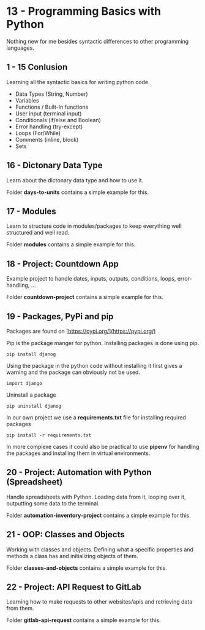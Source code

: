 # 13 - Programming Basics with Python

Nothing new for me besides syntactic differences to other programming languages.

## 1 - 15 Conlusion

Learning all the syntactic basics for writing python code.

- Data Types (String, Number)
- Variables
- Functions / Built-In functions
- User input (terminal input)
- Conditionals (if/else and Boolean)
- Error handling (try-except)
- Loops (For/While)
- Comments (inline, block)
- Sets

## 16 - Dictonary Data Type

Learn about the dictonary data type and how to use it.

Folder **days-to-units** contains a simple example for this.

## 17 - Modules

Learn to structure code in modules/packages to keep everything well structured and well read.

Folder **modules** contains a simple example for this.

## 18 - Project: Countdown App

Example project to handle dates, inputs, outputs, conditions, loops, error-handling, ...

Folder **countdown-project** contains a simple example for this.

## 19 - Packages, PyPi and pip

Packages are found on [https://pypi.org/](https://pypi.org/)

Pip is the package manger for python. Installing packages is done using pip.

    pip install djanog

Using the package in the python code without installing it first gives a warning and the package can obviously not be used.

    import django

Uninstall a package

    pip uninstall djanog

In our own project we use a **requirements.txt** file for installing required packages

    pip install -r requirements.txt

In more complexe cases it could also be practical to use **pipenv** for handling the packages and installing them in virtual environments.

## 20 - Project: Automation with Python (Spreadsheet)

Handle spreadsheets with Python. Loading data from it, looping over it, outputting some data to the terminal.

Folder **automation-inventory-project** contains a simple example for this.

## 21 - OOP: Classes and Objects

Working with classes and objects. Defining what a specific properties and methods a class has and initializing objects of them.

Folder **classes-and-objects** contains a simple example for this.

## 22 - Project: API Request to GitLab

Learning how to make requests to other websites/apis and retrieving data from them.

Folder **gitlab-api-request** contains a simple example for this.